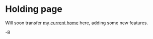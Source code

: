 
Holding page
============

Will soon transfer [my current home](bf-website.appspot.com) here, adding some new features.

-B
